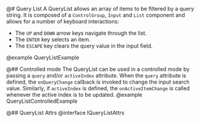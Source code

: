 @# Query List
A QueryList allows an array of items to be filtered by a query string. It is composed of a `ControlGroup`, `Input` and `List` component and allows for a number of keyboard interactions:
  + The `UP` and `DOWN` arrow keys navigate through the list. 
  + The `ENTER` key selects an item. 
  + The `ESCAPE` key clears the query value in the input field.

@example QueryListExample

@## Controlled mode
The QueryList can be used in a controlled mode by passing a `query` and/or `activeIndex` attribute. When the `query` attribute is defined, the `onQueryChange` callback is invoked to change the input search value. Similarly, if `activeIndex` is defined, the `onActiveItemChange` is called whenever the active index is to be updated.
@example QueryListControlledExample

@## QueryList Attrs
@interface IQueryListAttrs
